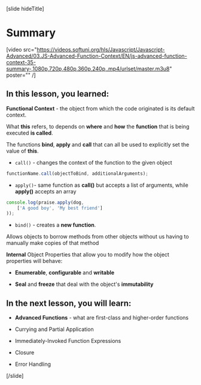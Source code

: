 [slide hideTitle]

# Summary

[video src="https://videos.softuni.org/hls/Javascript/Javascript-Advanced/03.JS-Advanced-Function-Context/EN/js-advanced-function-context-35-summary-,1080p,720p,480p,360p,240p,.mp4/urlset/master.m3u8" poster="" /]

## In this lesson, you learned:

**Functional Context** - the object from which the code originated is its default context. 

What **this** refers, to depends on **where** and **how** the **function** that is being executed **is called**.

The functions **bind**, **apply** and **call** that can all be used to explicitly set the value of **this**.

 - ``call()`` - changes the context of the function to the given object

```js
functionName.call(objectToBind, additionalArguments);
```

- ``apply()``- same function as **call()** but accepts a list of arguments, while **apply()** accepts an array

```js
console.log(praise.apply(dog,
    ['A good boy', 'My best friend']
));
```

- ``bind()`` - creates a **new function**. 

Allows objects to borrow methods from other objects without us having to manually make copies of that method

**Internal** Object Properties that allow you to modify how the object properties will behave: 

- **Enumerable**, **configurable** and **writable**

- **Seal** and **freeze** that deal with the object's **immutability**


## In the next lesson, you will learn:
- **Advanced Functions** - what are first-class and higher-order functions

- Currying and Partial Application

- Immediately-Invoked Function Expressions

- Closure

- Error Handling

[/slide]
